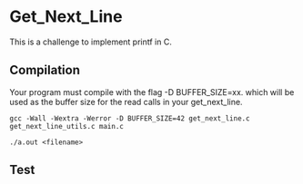 # Get_Next_Line

This is a challenge to implement printf in C.

## Compilation
Your program must compile with the flag -D BUFFER_SIZE=xx. which will be used as the buffer size for the read calls in your get_next_line.
```
gcc -Wall -Wextra -Werror -D BUFFER_SIZE=42 get_next_line.c get_next_line_utils.c main.c
```
```
./a.out <filename>
```



## Test

